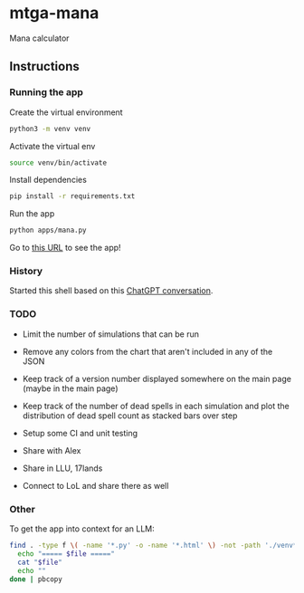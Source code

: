 # mtga-mana
Mana calculator

## Instructions

### Running the app

Create the virtual environment

``` bash
python3 -m venv venv
```

Activate the virtual env

``` bash
source venv/bin/activate
```

Install dependencies

``` bash
pip install -r requirements.txt
```

Run the app

``` bash
python apps/mana.py
```

Go to [this URL](http://127.0.0.1:5001/) to see the app!

### History

Started this shell based on this [ChatGPT conversation](https://chatgpt.com/share/67c5a082-dca4-8003-8937-992d41ee3bb1).


### TODO

* Limit the number of simulations that can be run

* Remove any colors from the chart that aren't included in any of the JSON

* Keep track of a version number displayed somewhere on the main page
(maybe in the main page)

* Keep track of the number of dead spells in each simulation and plot the distribution of dead spell count as stacked bars over step

* Setup some CI and unit testing

* Share with Alex

* Share in LLU, 17lands

* Connect to LoL and share there as well

### Other

To get the app into context for an LLM:

``` bash
find . -type f \( -name '*.py' -o -name '*.html' \) -not -path './venv*' -print0 | sort -z | while IFS= read -r -d '' file; do
  echo "===== $file ====="
  cat "$file"
  echo ""
done | pbcopy
```

